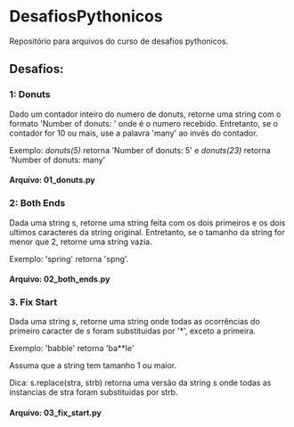 # DesafiosPythonicos
Repositório para arquivos do curso de desafios pythonicos.

## Desafios:

### 1: Donuts

Dado um contador inteiro do numero de donuts, retorne uma string com o formato 'Number of donuts: <count>' onde <count> é o numero recebido. Entretanto, se o contador for 10 ou mais, use a palavra 'many' ao invés do contador. 
  
  Exemplo: _donuts(5)_ retorna 'Number of donuts: 5'
e _donuts(23)_ retorna 'Number of donuts: many'

#### Arquivo: 01_donuts.py


### 2: Both Ends

Dada uma string s, retorne uma string feita com os dois primeiros e os dois ultimos caracteres da string original. Entretanto, se o tamanho da string
for menor que 2, retorne uma string vazia.

Exemplo: 'spring' retorna 'spng'. 

#### Arquivo: 02_both_ends.py

### 3. Fix Start

Dada uma string _s_, retorne uma string onde todas as ocorrências do primeiro caracter de _s_ foram substituidas por '*', exceto a primeira.

Exemplo: 'babble' retorna 'ba**le'

Assuma que a string tem tamanho 1 ou maior.

Dica: s.replace(stra, strb) retorna uma versão da string s
onde todas as instancias de stra foram substituidas por strb.

#### Arquivo: 03_fix_start.py
